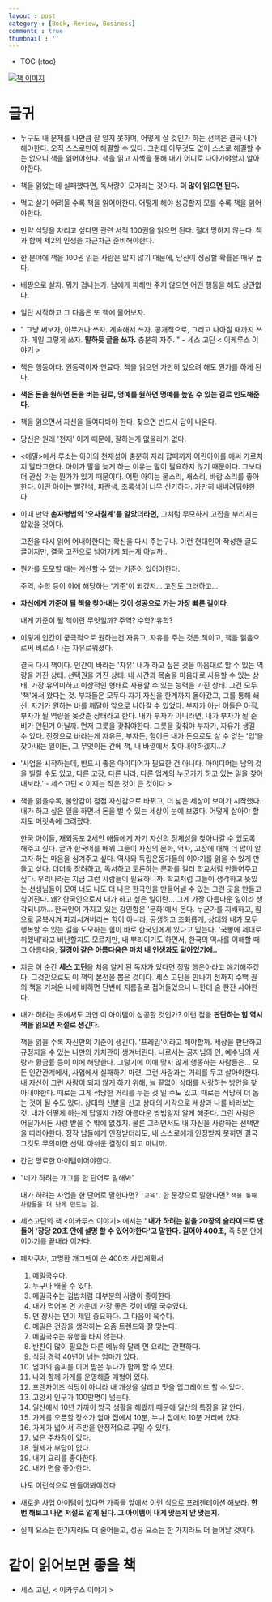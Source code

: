 ```yaml
---
layout : post
category : [Book, Review, Business]
comments : true
thumbnail : ''
---
```


* TOC
{:toc}

[![책 이미지](https://image.aladin.co.kr/product/12002/83/cover500/8947542628_1.jpg)](http://app.ac/fAXmjW573)

# 글귀

- 누구도 내 문제를 나만큼 잘 알지 못하며, 어떻게 살 것인가 하는 선택은 결국 내가 해야한다. 오직 스스로만이 해결할 수 있다. 그런데 아무것도 없이 스스로 해결할 수는 없으니 책을 읽어야한다. 책을 읽고 사색을 통해 내가 어디로 나아가야할지 알아야한다.
- 책을 읽었는데 실패했다면, 독서량이 모자라는 것이다. **더 많이 읽으면 된다.**
- 먹고 살기 어려울 수록 책을 읽어야한다. 어떻게 해야 성공할지 모를 수록 책을 읽어야한다.
- 만약 식당을 차리고 싶다면 관련 서적 100권을 읽으면 된다. 절대 망하지 않는다. 책과 함께 제2의 인생을 차근차근 준비해야한다.
- 한 분야에 책을 100권 읽는 사람은 많지 않기 때문에, 당신이 성공할 확률은 매우 높다.
- 배짱으로 살자. 뭐가 겁나는가. 남에게 피해만 주지 않으면 어떤 행동을 해도 상관없다.
- 일단 시작하고 그 다음은 또 책에 물어보자.
- " 그냥 써보자, 아무거나 쓰자. 계속해서 쓰자. 공개적으로, 그리고 나아질 때까지 쓰자. 매일 그렇게 쓰자. **말하듯 글을 쓰자.** 충분히 자주. " - 세스 고딘 < 이케루스 이야기 >
- 책은 행동이다. 원동력이자 연료다. 책을 읽으면 가만히 있으려 해도 뭔가를 하게 된다.
- **책은 돈을 원하면 돈을 버는 길로, 명예를 원하면 명예를 높일 수 있는 길로 인도해준다.**
- 책을 읽으면서 자신을 들여다봐야 한다. 찾으면 반드시 답이 나온다.
- 당신은 원래 '천재' 이기 때문에, 잘하는게 없을리가 없다.
- <에밀>에서 루소는 아이의 천재성이 충분히 자리 잡때까지 어린아이를 애써 가르치지 말라고한다. 아이가 말을 늦게 하는 이유는 말이 필요하지 않기 때문이다. 그보다 더 관심 가는 뭔가가 있기 때문이다. 어떤 아이는 물소리, 새소리, 바람 소리를 좋아한다. 어떤 아이는 빨간색, 파란색, 초록색이 너무 신기하다. 가만히 내버려둬야한다.
- 이때 만약 **손자병법의 '오사칠계'를 알았더라면,** 그처럼 무모하게 고집을 부리지는 않았을 것이다.

    고전을 다시 읽어   어내야한다는 확신을 다시 주는구나. 이런 현대인이 작성한 글도 글이지만, 결국 고전으로 넘어가게 되는게 아닐까...

- 뭔가를 도모할 때는 계산할 수 있는 기준이 있어야한다.

    주역, 수학 등이 이에 해당하는 '기준'이 되겠지... 고전도 그러하고...

- **자신에게 기준이 될 책을 찾아내는 것이 성공으로 가는 가장 빠른 길이다**.
  
    내게 기준이 될 책이란 무엇일까? 주역? 수학? 유학?

- 이렇게 인간이 궁극적으로 원하는건 자유고, 자유를 주는 것은 책이고, 책을 읽음으로써 비로소 나는 자유로워졌다.

    결국 다시 책이다. 인간이 바라는 '자유' 내가 하고 싶은 것을 마음대로 할 수 있는 역량을 가진 상태. 선택권을 가진 상태. 내 시간과 목숨을 마음대로 사용할 수 있는 상태. 가장 유의미하고 이상적인 형태로 사용할 수 있는 능력을 가진 상태. 그건 모두 '책'에서 왔다는 것.
    부자들은 모두다 자기 자신을 한계까지 몰아갔고, 그를 통해 쇄신, 자기가 원하는 바를 깨달아 앞으로 나아갈 수 있었다. 부자가 아닌 이들은 아직, 부자가 될 역량을 못갖춘 상태라고 한다. 내가 부자가 아니라면, 내가 부자가 될 준비가 안된거 아닐까. 먼저 그릇을 갖춰야한다. 그릇을 갖춰야 부자가, 자유가 생길 수 있다. 진정으로 바라는게 자유든, 부자든, 힘이든 내가 돈으로도 살 수 없는 '업'을 찾아내는 일이든, 그 무엇이든 간에 책, 내 바깥에서 찾아내야하겠지...?

- '사업을 시작하는데, 반드시 좋은 아이디어가 필요한 건 아니다. 아이디어는 남의 것을 빌릴 수도 있고, 다른 고장, 다른 나라, 다른 업계의 누군가가 하고 있는 일을 찾아내보라.' - 세스고딘 < 이제는 작은 것이 큰 것이다 >

- 책을 읽을수록, 불안감이 점점 자신감으로 바뀌고, 더 넓은 세상이 보이기 시작했다. 내가 하고 싶은 일을 하면서 돈을 벌 수 있는 세상이 눈에 보였다. 어떻게 살아야 할지도 머릿속에 그려졌다.

    한국 아이들, 재외동포 2세인 애들에게 자기 자신의 정체성을 찾아나갈 수 있도록 해주고 싶다. 글과 한국어를 배워 그들이 자신의 문화, 역사, 고장에 대해 더 많이 알고자 하는 마음을 심겨주고 싶다. 역사와 독립운동가들의 이야기를 읽을 수 있게 만들고 싶다. 더더욱 장려하고, 독서하고 토론하는 문화를 길러 학교처럼 만들어주고 싶다. 
    우리나라는 지금 그런 사람들이 필요하니까. 
    학교처럼 그들이 생각하고 뜻있는 선생님들이 모여 너도 나도 더 나은 한국인을 만들어낼 수 있는 그런 곳을 만들고 싶어진다. 왜? 한국인으로서 내가 하고 싶은 일이란... 그게 가장 아름다운 일이라 생각되니까... 한국인이 가지고 있는 강인함은 '문화'에서 온다. 누군가를 지배하고, 힘으로 굴복시켜 파괴시켜버리는 힘이 아니라, 공생하고 조화롭게, 상대와 내가 모두 행복할 수 있는 길을 도모하는 힘이 바로 한국인에게 있다고 믿는다. '국뽕에 제대로 취했네'라고 비난할지도 모르지만, 내 뿌리이기도 하면서, 한국의 역사를 이해할 때 그 아름다움, **질경이 같은 아름다움은 마치 내 인생과도 닮아있기에..**

- 지금 이 순간 **세스 고딘**을 처음 알게 된 독자가 있다면 정말 행운아라고 얘기해주겠다. 그것만으로도 이 책의 본전을 뽑은 것이다. 세스 고딘을 만나기 전까지 수백 권의 책을 거쳐온 나에 비하면 단번에 지름길로 접어들었으니 나한테 술 한잔 사야한다.

- 내가 하려는 곳에서도 과연 이 아이템이 성공할 것인가? 이런 점을 **판단하는 힘 역시 책을 읽으면 저절로 생긴다**.


    책을 읽을 수록 자신만의 기준이 생긴다. '프레임'이라고 해야할까. 세상을 판단하고 규정지을 수 있는 나만의 가치관이 생겨버린다. 나로서는 공자님의 인, 예수님의 사랑과 황금률 등이 이에 해당한다. 그렇기에 이에 맞지 않게 행동하는 사람들은... 모든 인간관계에서, 사업에서 실패하기 마련. 그런 사람과는 거리를 두고 살아야한다. 내 자신이 그런 사람이 되지 않게 하기 위해, 늘 끝없이 상대를 사랑하는 방안을 찾아내야한다.
    때로는 그게 적당한 거리를 두는 것 일 수도 있고, 때로는 적당히 더 돕는 것이 될 수도 있다.
    상대의 신발을 신고 상대의 시각으로 세상과 나를 바라보는 것. 내가 어떻게 하는게 답일지 가장 아름다운 방법일지 알게 해준다. 그런 사람은 어딜가서든 사랑 받을 수 밖에 없겠지. 물론 그러면서도 내 자신을 사랑하는 선택안을 따라야한다. 정작 남들에게 인정받더라도, 내 스스로에게 인정받지 못하면 결국 그것도 무의미한 선택. 아쉬운 결정이 되고 마니까.

- 간단 명료한 아이템이어야한다.
- "네가 하려는 개그를 한 단어로 말해봐" 


    내가 하려는 사업을 한 단어로 말한다면? `'교육'`. 한 문장으로 말한다면? `책을 통해 사람들을 더 낫게 만드는 일.`


- 세스고딘의 책 <이카루스 이야기> 에서는 **"내가 하려는 일을 20장의 슬라이드로 만들어 '장당 20초 안에 설명 할 수 있어야한다'고 말한다. 길어야 400초,** 즉 5분 안에 이야기를 끝내라 이거다.

- 페차쿠차, 고명환 개그맨이 쓴 400초 사업계획서

    1. 메밀국수다.
    2. 누구나 배울 수 있다.
    3. 메밀국수는 김밥처럼 대부분의 사람이 좋아한다.
    4. 내가 먹어본 면 가운데 가장 좋은 것이 메밀 국수였다.
    5. 면 장사는 면이 제일 중요하다. 그 다음이 육수다.
    6. 메밀은 건강을 생각하는 요즘 트렌드와 잘 맞는다.
    7. 메밀국수는 유행을 타지 않는다.
    8. 반찬이 많이 필요한 다른 메뉴와 달리 면 요리는 간편하다.
    9. 식당 경력 40년이 넘는 엄마가 있다.
    10. 엄마의 솜씨를 이어 받은 누나가 함께 할 수 있다.
    11. 나와 함께 가게를 운영해줄 매형이 있다.
    12. 프랜차이즈 식당이 아니라 내 개성을 살리고 맛을 업그레이드 할 수 있다.
    13. 고양시 인구가 100만명이 넘는다.
    14. 일산에서 10년 가까이 방국 생활을 해봤끼 때문에 일산의 특징을 잘 안다.
    15. 가게를 오픈할 장소가 엄마 집에서 10분, 누나 집에서 10분 거리에 있다.
    16. 가게가 넓어서 주방을 안정적으로 꾸밀 수 있다.
    17. 넓은 주차장이 있다.
    18. 월세가 부담이 없다.
    19. 내가 요리를 좋아한다.
    20. 내가 면을 좋아한다.

  나도 이런식으로 만들어봐야겠다

- 새로운 사업 아이템이 있다면 가족들 앞에서 이런 식으로 프레젠테이션 해보라. **한번 해보고 나면 저절로 알게 된다. 그 아이템이 내게 맞는지 안 맞는지.**
- 실패 요소는 한가지라도 더 줄어들고, 성공 요소는 한 가지라도 더 늘어날 것이다.

# 같이 읽어보면 좋을 책

- 세스 고딘, < 이카루스 이야기 >
  